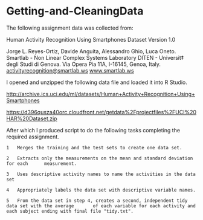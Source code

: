 # Getting-and-CleaningData
The following assignment data was collected from:

Human Activity Recognition Using Smartphones Dataset
Version 1.0

Jorge L. Reyes-Ortiz, Davide Anguita, Alessandro Ghio, Luca Oneto.
Smartlab - Non Linear Complex Systems Laboratory
DITEN - Universit‡ degli Studi di Genova.
Via Opera Pia 11A, I-16145, Genoa, Italy.
activityrecognition@smartlab.ws
www.smartlab.ws


 I opened and unzipped the following data file and loaded it into R Studio. 
 
http://archive.ics.uci.edu/ml/datasets/Human+Activity+Recognition+Using+Smartphones

https://d396qusza40orc.cloudfront.net/getdata%2Fprojectfiles%2FUCI%20HAR%20Dataset.zip
 
 After which I produced script to do the following tasks completing the required assignment.

	1	Merges the training and the test sets to create one data set.

	2	Extracts only the measurements on the mean and standard deviation for each 		measurement.

	3	Uses descriptive activity names to name the activities in the data set

	4	Appropriately labels the data set with descriptive variable names.

	5	From the data set in step 4, creates a second, independent tidy data set with the average 		of each variable for each activity and each subject ending with final file "tidy.txt". 

